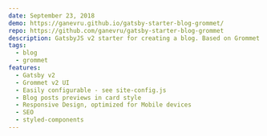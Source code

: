 ```yaml
---
date: September 23, 2018
demo: https://ganevru.github.io/gatsby-starter-blog-grommet/
repo: https://github.com/ganevru/gatsby-starter-blog-grommet
description: GatsbyJS v2 starter for creating a blog. Based on Grommet v2 UI.
tags:
  - blog
  - grommet
features:
  - Gatsby v2
  - Grommet v2 UI
  - Easily configurable - see site-config.js
  - Blog posts previews in card style
  - Responsive Design, optimized for Mobile devices
  - SEO
  - styled-components
---
```

